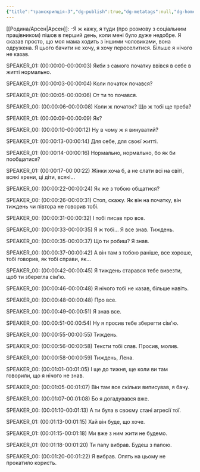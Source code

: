 ```yaml
---
{"title":"транскрипція-3","dg-publish":true,"dg-metatags":null,"dg-home":null,"permalink":"/transkripcziyi/transkripcziya-3/","dgPassFrontmatter":true,"noteIcon":""}
---
```



[[Родина/Арсен\|Арсен]]:
-Я ж кажу, я туди (про розмову з соціальним працівником) пішов в перший день, коли мені було дуже недобре. Я сказав просто, що моя мама ходить з іншими чоловиками, вона одружена. Я цього бачити не хочу, я хочу переселитися. Більше я нічого не казав. 

SPEAKER_01:
(00:00:00-00:00:03)  Якби з самого початку ввівся в себе в житті нормально.

SPEAKER_01:
(00:00:03-00:00:04)  Коли початок почався?

SPEAKER_01:
(00:00:05-00:00:06)  От ти то почався.

SPEAKER_00:
(00:00:06-00:00:08)  Коли ж початок? Що ж тобі ще треба?

SPEAKER_01:
(00:00:09-00:00:09)  Як?

SPEAKER_00:
(00:00:10-00:00:12)  Ну в чому ж я винуватий?

SPEAKER_01:
(00:00:13-00:00:14)  Для себе, для своєї житті.

SPEAKER_01:
(00:00:14-00:00:16)  Нормально, нормально, бо як би пообщатися?

SPEAKER_01:
(00:00:17-00:00:22)  Жінки хоча б, а не слати всі на світі, всякі хрени, ці діти, всякі...

SPEAKER_00:
(00:00:22-00:00:24)  Як же з тобою общатися?

SPEAKER_00:
(00:00:26-00:00:31)  Стоп, скажу. Як він на початку, він тиждень чи півтора не говорив тобі.

SPEAKER_00:
(00:00:31-00:00:32)  І тобі писав про все.

SPEAKER_00:
(00:00:33-00:00:35)  Я ж тобі... Я все знав. Тиждень.

SPEAKER_00:
(00:00:35-00:00:37)  Що ти робиш? Я знав.

SPEAKER_00:
(00:00:37-00:00:42)  А він там з тобою раніше, все хороше, тобі говорив, як тобі справи, як...

SPEAKER_00:
(00:00:42-00:00:45)  Я тиждень старався тебе вивезти, щоб ти зберегла сім'ю.

SPEAKER_00:
(00:00:46-00:00:48)  Я нічого тобі не казав, більше навіть.

SPEAKER_00:
(00:00:48-00:00:48)  Про все.

SPEAKER_00:
(00:00:49-00:00:51)  Я знав все.

SPEAKER_00:
(00:00:51-00:00:54)  Ну я просив тебе зберегти сім'ю.

SPEAKER_00:
(00:00:55-00:00:55)  Тиждень.

SPEAKER_00:
(00:00:56-00:00:58)  Тексти тобі слав. Просив, молив.

SPEAKER_00:
(00:00:58-00:00:59)  Тиждень, Лена.

SPEAKER_00:
(00:01:01-00:01:05)  І ще до тижня, ще коли ви там говорили, що я нічого не знав.

SPEAKER_00:
(00:01:05-00:01:07)  Він там все скільки виписував, я бачу.

SPEAKER_00:
(00:01:07-00:01:08)  Бо я догадувався вже.

SPEAKER_00:
(00:01:10-00:01:13)  А ти була в своєму стані агресії тої.

SPEAKER_01:
(00:01:13-00:01:15)  Хай він буде, що хоче.

SPEAKER_01:
(00:01:15-00:01:18)  Ми вже з ним жити не будемо.

SPEAKER_01:
(00:01:18-00:01:20)  Ти папу вибрав. Будеш з папою.

SPEAKER_00:
(00:01:20-00:01:22)  Я вибрав. Опять на цьому не прокатило користь.

